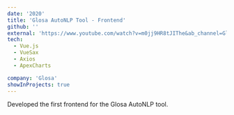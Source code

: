 ```yaml
---
date: '2020'
title: 'Glosa AutoNLP Tool - Frontend'
github: ''
external: 'https://www.youtube.com/watch?v=m0jj9HR8tJIThe&ab_channel=GlosaNLP'
tech:
  - Vue.js
  - VueSax
  - Axios
  - ApexCharts

company: 'Glosa'
showInProjects: true
---
```


Developed the first frontend for the Glosa AutoNLP tool.